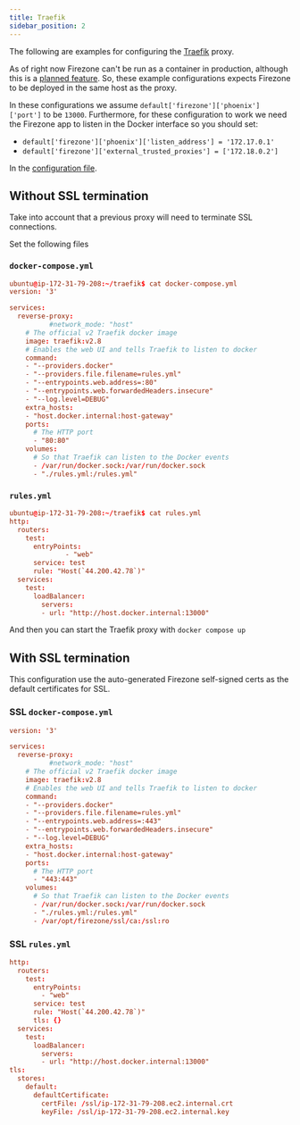 ```yaml
---
title: Traefik
sidebar_position: 2
---
```


The following are examples for configuring the [Traefik](https://traefik.io/)
proxy.

As of right now Firezone can't be run as a container in production, although
this is a [planned feature](https://github.com/firezone/firezone/issues/260).
So, these example configurations expects Firezone to be deployed in the same
host as the proxy.

In these configurations we assume `default['firezone']['phoenix']['port']` to be
`13000`. Furthermore, for these configuration to work we need the Firezone app
to listen in the Docker interface so you should set:

* `default['firezone']['phoenix']['listen_address'] = '172.17.0.1'`
* `default['firezone']['external_trusted_proxies'] = ['172.18.0.2']`

In the [configuration file](../../reference/configuration-file.md).

## Without SSL termination

Take into account that a previous proxy will need to terminate SSL connections.

Set the following files

### `docker-compose.yml`

```conf
ubuntu@ip-172-31-79-208:~/traefik$ cat docker-compose.yml
version: '3'

services:
  reverse-proxy:
          #network_mode: "host"
    # The official v2 Traefik docker image
    image: traefik:v2.8
    # Enables the web UI and tells Traefik to listen to docker
    command:
    - "--providers.docker"
    - "--providers.file.filename=rules.yml"
    - "--entrypoints.web.address=:80"
    - "--entrypoints.web.forwardedHeaders.insecure"
    - "--log.level=DEBUG"
    extra_hosts:
    - "host.docker.internal:host-gateway"
    ports:
      # The HTTP port
      - "80:80"
    volumes:
      # So that Traefik can listen to the Docker events
      - /var/run/docker.sock:/var/run/docker.sock
      - "./rules.yml:/rules.yml"
```

### `rules.yml`

```conf
ubuntu@ip-172-31-79-208:~/traefik$ cat rules.yml
http:
  routers:
    test:
      entryPoints:
              - "web"
      service: test
      rule: "Host(`44.200.42.78`)"
  services:
    test:
      loadBalancer:
        servers:
        - url: "http://host.docker.internal:13000"
```

And then you can start the Traefik proxy with `docker compose up`

## With SSL termination

This configuration use the auto-generated Firezone self-signed certs as the
default certificates for SSL.

### SSL `docker-compose.yml`

```conf
version: '3'

services:
  reverse-proxy:
          #network_mode: "host"
    # The official v2 Traefik docker image
    image: traefik:v2.8
    # Enables the web UI and tells Traefik to listen to docker
    command:
    - "--providers.docker"
    - "--providers.file.filename=rules.yml"
    - "--entrypoints.web.address=:443"
    - "--entrypoints.web.forwardedHeaders.insecure"
    - "--log.level=DEBUG"
    extra_hosts:
    - "host.docker.internal:host-gateway"
    ports:
      # The HTTP port
      - "443:443"
    volumes:
      # So that Traefik can listen to the Docker events
      - /var/run/docker.sock:/var/run/docker.sock
      - "./rules.yml:/rules.yml"
      - /var/opt/firezone/ssl/ca:/ssl:ro
```

### SSL `rules.yml`

```conf
http:
  routers:
    test:
      entryPoints:
        - "web"
      service: test
      rule: "Host(`44.200.42.78`)"
      tls: {}
  services:
    test:
      loadBalancer:
        servers:
        - url: "http://host.docker.internal:13000"
tls:
  stores:
    default:
      defaultCertificate:
        certFile: /ssl/ip-172-31-79-208.ec2.internal.crt
        keyFile: /ssl/ip-172-31-79-208.ec2.internal.key
```
